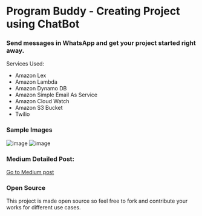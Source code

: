 # Program Buddy - Creating Project using ChatBot
### Send messages in WhatsApp and get your project started right away.

Services Used:

- Amazon Lex
- Amazon Lambda
- Amazon Dynamo DB
- Amazon Simple Email As Service
- Amazon Cloud Watch
- Amazon S3 Bucket
- Twilio

### Sample Images
![image](https://cdn-images-1.medium.com/max/1600/1*0y7TpuwGe2xL33Lli8traw.png)
![image](https://cdn-images-1.medium.com/max/1600/1*yusCIkhsQmpkF0jt2XqpQw.png)
### Medium Detailed Post:
[Go to Medium post]()

### Open Source
This project is made open source so feel free to fork and contribute your works for different use cases.